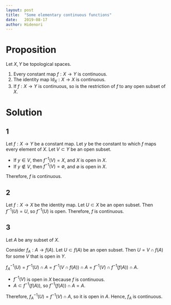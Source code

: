 ```yaml
---
layout: post
title:  "Some elementary continuous functions"
date:   2019-08-17
author: Hidenori
---
```


# Proposition
Let $X, Y$ be topological spaces.

1. Every constant map $f: X \rightarrow Y$ is continuous.
1. The identity map $\text{Id}_X: X \rightarrow X$ is continuous.
1. If $f: X \rightarrow Y$ is continuous, so is the restriction of $f$ to any open subset of $X$.

# Solution
## 1
Let $f: X \rightarrow Y$ be a constant map.
Let $y$ be the constant to which $f$ maps every element of $X$.
Let $V \subset Y$ be an open subset.

* If $y \in V$, then $f^{-1}(V) = X$, and $X$ is open in $X$.
* If $y \notin V$, then $f^{-1}(V) = \emptyset$, and $\emptyset$ is open in $X$.

Therefore, $f$ is continuous.

## 2
Let $f: X \rightarrow X$ be the identity map.
Let $U \subset X$ be an open subset.
Then $f^{-1}(U) = U$, so $f^{-1}(U)$ is open.
Therefore, $f$ is continuous.

## 3
Let $A$ be any subset of $X$.

Consider $f_A: A \rightarrow f(A)$.
Let $U \subset f(A)$ be an open subset.
Then $U = V \cap f(A)$ for some $V$ that is open in $Y$.

$f_A^{-1}(U) = f^{-1}(U) \cap A = f^{-1}(V \cap f(A)) \cap A = f^{-1}(V) \cap f^{-1}(f(A)) \cap A$.

* $f^{-1}(V)$ is open in $X$ because $f$ is continuous.
* $A \subset f^{-1}(f(A))$, so $f^{-1}(f(A)) \cap A = A$.

Therefore, $f_A^{-1}(U) = f^{-1}(V) \cap A$, so it is open in $A$.
Hence, $f_A$ is continuous.

